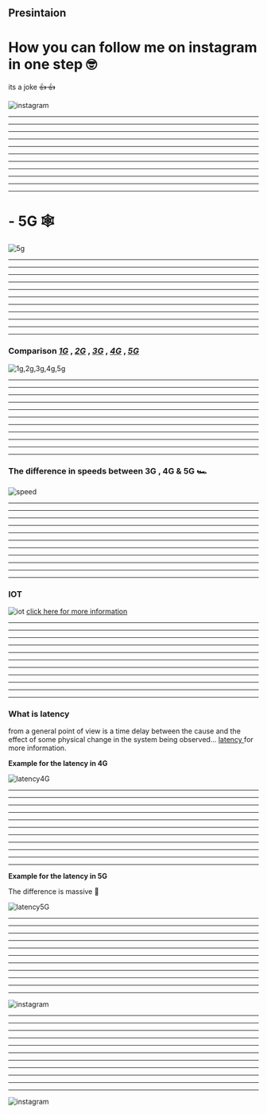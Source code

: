 ## Presintaion





# How you can follow me on instagram in one step 🤓  
 its a joke  ~~👍 👍~~ 


![instagram](https://raw.githubusercontent.com/Ahmad-Hendi/Presintaion/main/Images/1.png)


___
___
___
___
___
___
___
___
___
___
___

# - 5G 🕸

![5g](https://raw.githubusercontent.com/Ahmad-Hendi/Presintaion/main/Images/2-2.png)


___
___
___
___
___
___
___
___
___
___
___

### Comparison _[1G]()_ , _[2G]()_ , _[3G]()_ , _[4G]()_ , _[5G]()_ 

![1g,2g,3g,4g,5g](https://raw.githubusercontent.com/Ahmad-Hendi/Presintaion/main/Images/3.jpeg)


___
___
___
___
___
___
___
___
___
___
___
### The difference in speeds between  3G , 4G & 5G 🏎

![speed](https://github.com/Ahmad-Hendi/Presintaion/blob/main/Images/4-4.png)

___
___
___
___
___
___
___
___
___
___
___

### IOT 

![iot](https://raw.githubusercontent.com/Ahmad-Hendi/Presintaion/main/Images/5.jpg)
[click here for more information](https://en.wikipedia.org/wiki/Internet_of_things)


___
___
___
___
___
___
___
___
___
___
___

### What is latency 
from a general point of view is a time delay between the cause and the effect of some physical change in the system being observed...
[latency ](https://en.wikipedia.org/wiki/Latency_(engineering)) for more information.

__Example for the latency in 4G__


![latency4G](https://raw.githubusercontent.com/Ahmad-Hendi/Presintaion/main/Images/6.png)


___
___
___
___
___
___
___
___
___
___
___

__Example for the latency in 5G__

The difference is massive 🚀

![latency5G](https://raw.githubusercontent.com/Ahmad-Hendi/Presintaion/main/Images/7.png)


___
___
___
___
___
___
___
___
___
___
___

![instagram](https://raw.githubusercontent.com/Ahmad-Hendi/Presintaion/main/Images/8.png)


___
___
___
___
___
___
___
___
___
___
___

![instagram](https://raw.githubusercontent.com/Ahmad-Hendi/Presintaion/main/Images/9.jpeg)






